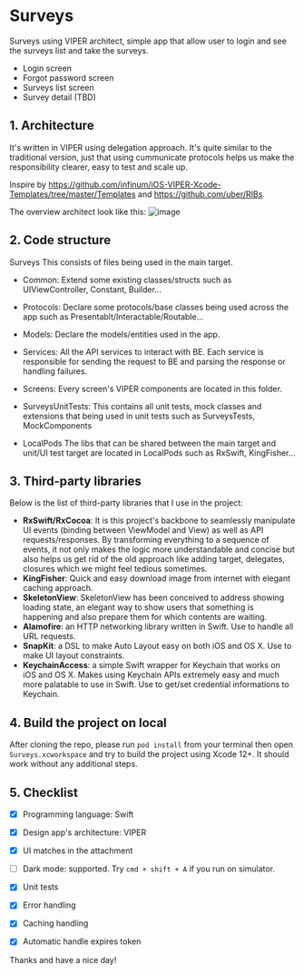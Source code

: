 # Surveys
Surveys using VIPER architect, simple app that allow user to login and see the surveys list and take the surveys.
- Login screen
- Forgot password screen
- Surveys list screen
- Survey detail (TBD)

## **1. Architecture**
It's written in VIPER using delegation approach. It's quite similar to the traditional version, just that using cummunicate protocols helps us make the responsibility clearer, easy to test and scale up.

Inspire by https://github.com/infinum/iOS-VIPER-Xcode-Templates/tree/master/Templates and https://github.com/uber/RIBs.

The overview architect look like this:
![image](https://koenig-media.raywenderlich.com/uploads/2020/02/viper.png)

## **2. Code structure**

Surveys
This consists of files being used in the main target.

- Common: Extend some existing classes/structs such as UIViewController, Constant, Builder...
- Protocols: Declare some protocols/base classes being used across the app such as Presentablt/Interactable/Routable...
- Models: Declare the models/entities used in the app.
- Services: All the API services to interact with BE. Each service is responsible for sending the request to BE and parsing the response or handling failures.
- Screens: Every screen's VIPER components are located in this folder.

- SurveysUnitTests: This contains all unit tests, mock classes and extensions that being used in unit tests such as SurveysTests, MockComponents

- LocalPods
The libs that can be shared between the main target and unit/UI test target are located in LocalPods such as RxSwift, KingFisher...

## **3. Third-party libraries**
Below is the list of third-party libraries that I use in the project:

- **RxSwift/RxCocoa**: It is this project's backbone to seamlessly manipulate UI events (binding between ViewModel and View) as well as API requests/responses. By transforming everything to a sequence of events, it not only makes the logic more understandable and concise but also helps us get rid of the old approach like adding target, delegates, closures which we might feel tedious sometimes.
- **KingFisher**: Quick and easy download image from internet with elegant caching approach.
- **SkeletonView**: SkeletonView has been conceived to address showing loading state, an elegant way to show users that something is happening and also prepare them for which contents are waiting.
- **Alamofire**: an HTTP networking library written in Swift. Use to handle all URL requests.
- **SnapKit**: a DSL to make Auto Layout easy on both iOS and OS X. Use to make UI layout constraints.
- **KeychainAccess**: a simple Swift wrapper for Keychain that works on iOS and OS X. Makes using Keychain APIs extremely easy and much more palatable to use in Swift. Use to get/set credential informations to Keychain.

## **4. Build the project on local**
After cloning the repo, please run `pod install` from your terminal then open `Surveys.xcworkspace` and try to build the project using Xcode 12+.
It should work without any additional steps.

## **5. Checklist**
- [x] Programming language: Swift

- [x] Design app's architecture: VIPER

- [x] UI matches in the attachment
 
- [ ] Dark mode: supported. Try `cmd + shift + A` if you run on simulator.
 
- [x] Unit tests

- [x] Error handling

- [x] Caching handling

- [x] Automatic handle expires token

Thanks and have a nice day!
